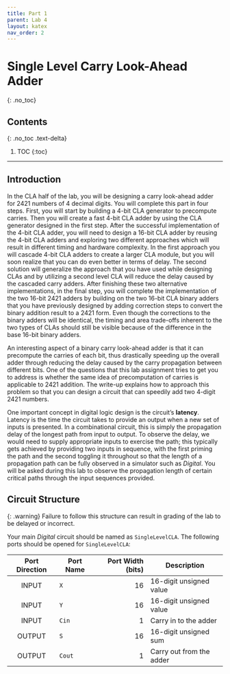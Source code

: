 ```yaml
---
title: Part 1
parent: Lab 4
layout: katex
nav_order: 2
---
```


# Single Level Carry Look-Ahead Adder
{: .no_toc}

## Contents
{: .no_toc .text-delta}

1. TOC
{:toc}

---

## Introduction

In the CLA half of the lab, you will be designing a carry look-ahead adder for 2421 numbers of 4 decimal digits.
You will complete this part in four steps.
First, you will start by building a 4-bit CLA generator to precompute carries.
Then you will create a fast 4-bit CLA adder by using the CLA generator designed in the first step.
After the successful implementation of the 4-bit CLA adder, you will need to design a 16-bit CLA adder by reusing the 4-bit CLA adders and exploring two different approaches which will result in different timing and hardware complexity.
In the first approach you will cascade 4-bit CLA adders to create a larger CLA module, but you will soon realize that you can do even better in terms of delay.
The second solution will generalize the approach that you have used while designing CLAs and by utilizing a second level CLA will reduce the delay caused by the cascaded carry adders.
After finishing these two alternative implementations, in the final step, you will complete the implementation of the two 16-bit 2421 adders by building on the two 16-bit CLA binary adders that you have previously designed by adding correction steps to convert the binary addition result to a 2421 form.
Even though the corrections to the binary adders will be identical, the timing and area trade-offs inherent to the two types of CLAs should still be visible because of the difference in the base 16-bit binary adders.

An interesting aspect of a binary carry look-ahead adder is that it can precompute the carries of each bit, thus drastically speeding up the overall adder through reducing the delay caused by the carry propagation between different bits.
One of the questions that this lab assignment tries to get you to address is whether the same idea of precomputation of carries is applicable to 2421 addition.
The write-up explains how to approach this problem so that you can design a circuit that can speedily add two 4-digit 2421 numbers.

One important concept in digital logic design is the circuit’s **latency**.
Latency is the time the circuit takes to provide an output when a new set of inputs is presented.
In a combinational circuit, this is simply the propagation delay of the longest path from input to output.
To observe the delay, we would need to supply appropriate inputs to exercise the path; this typically gets achieved by providing two inputs in sequence, with the first priming the path and the second toggling it throughout so that the length of a propagation path can be fully observed in a simulator such as *Digital*.
You will be asked during this lab to observe the propagation length of certain critical paths through the input sequences provided.


## Circuit Structure

{: .warning}
Failure to follow this structure can result in grading of the lab to be delayed or incorrect.

Your main *Digital* circuit should be named as `SingleLevelCLA`.
The following ports should be opened for `SingleLevelCLA`:

| Port Direction | Port Name       | Port Width (bits) | Description                                                             |
|:--------------:|-----------------|------------------:|-------------------------------------------------------------------------|
|      INPUT     | `X`             |                16 | 16-digit unsigned value                                                 |
|      INPUT     | `Y`             |                16 | 16-digit unsigned value                                                 |
|      INPUT     | `Cin`           |                 1 | Carry in to the adder                                                   |
|     OUTPUT     | `S`             |                16 | 16-digit unsigned sum                                                   |
|     OUTPUT     | `Cout`          |                 1 | Carry out from the adder                                                |
